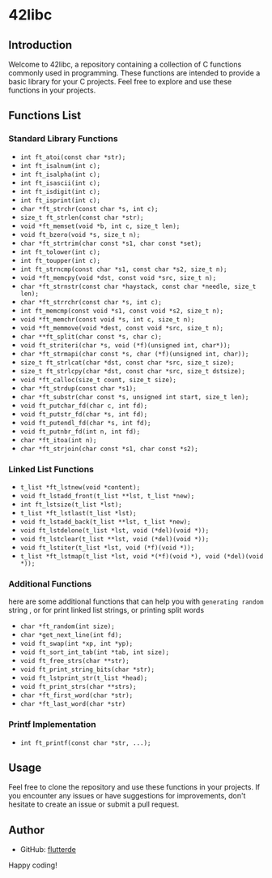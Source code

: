 # 42libc

## Introduction
Welcome to 42libc, a repository containing a collection of C functions commonly used in programming. These functions are intended to provide a basic library for your C projects. Feel free to explore and use these functions in your projects.

## Functions List

### Standard Library Functions
- `int ft_atoi(const char *str);`
- `int ft_isalnum(int c);`
- `int ft_isalpha(int c);`
- `int ft_isascii(int c);`
- `int ft_isdigit(int c);`
- `int ft_isprint(int c);`
- `char *ft_strchr(const char *s, int c);`
- `size_t ft_strlen(const char *str);`
- `void *ft_memset(void *b, int c, size_t len);`
- `void ft_bzero(void *s, size_t n);`
- `char *ft_strtrim(char const *s1, char const *set);`
- `int ft_tolower(int c);`
- `int ft_toupper(int c);`
- `int ft_strncmp(const char *s1, const char *s2, size_t n);`
- `void *ft_memcpy(void *dst, const void *src, size_t n);`
- `char *ft_strnstr(const char *haystack, const char *needle, size_t len);`
- `char *ft_strrchr(const char *s, int c);`
- `int ft_memcmp(const void *s1, const void *s2, size_t n);`
- `void *ft_memchr(const void *s, int c, size_t n);`
- `void *ft_memmove(void *dest, const void *src, size_t n);`
- `char **ft_split(char const *s, char c);`
- `void ft_striteri(char *s, void (*f)(unsigned int, char*));`
- `char *ft_strmapi(char const *s, char (*f)(unsigned int, char));`
- `size_t ft_strlcat(char *dst, const char *src, size_t size);`
- `size_t ft_strlcpy(char *dst, const char *src, size_t dstsize);`
- `void *ft_calloc(size_t count, size_t size);`
- `char *ft_strdup(const char *s1);`
- `char *ft_substr(char const *s, unsigned int start, size_t len);`
- `void ft_putchar_fd(char c, int fd);`
- `void ft_putstr_fd(char *s, int fd);`
- `void ft_putendl_fd(char *s, int fd);`
- `void ft_putnbr_fd(int n, int fd);`
- `char *ft_itoa(int n);`
- `char *ft_strjoin(char const *s1, char const *s2);`

### Linked List Functions
- `t_list *ft_lstnew(void *content);`
- `void ft_lstadd_front(t_list **lst, t_list *new);`
- `int ft_lstsize(t_list *lst);`
- `t_list *ft_lstlast(t_list *lst);`
- `void ft_lstadd_back(t_list **lst, t_list *new);`
- `void ft_lstdelone(t_list *lst, void (*del)(void *));`
- `void ft_lstclear(t_list **lst, void (*del)(void *));`
- `void ft_lstiter(t_list *lst, void (*f)(void *));`
- `t_list *ft_lstmap(t_list *lst, void *(*f)(void *), void (*del)(void *));`

### Additional Functions
here are some additional functions that can help you with `generating random` string , or for print linked list strings, or printing split words

- `char *ft_random(int size);`
- `char *get_next_line(int fd);`
- `void	ft_swap(int *xp, int *yp);`
- `void	ft_sort_int_tab(int *tab, int size);`
- `void	ft_free_strs(char **str);`
- `void	ft_print_string_bits(char *str);`
- `void	ft_lstprint_str(t_list *head);`
- `void	ft_print_strs(char **strs);`
- `char	*ft_first_word(char *str);`
- `char	*ft_last_word(char *str)`

### Printf Implementation
- `int ft_printf(const char *str, ...);`

## Usage
Feel free to clone the repository and use these functions in your projects. If you encounter any issues or have suggestions for improvements, don't hesitate to create an issue or submit a pull request.

## Author
- GitHub: [flutterde](https://github.com/flutterde)

Happy coding!
